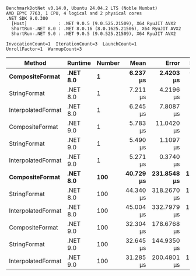 ```

BenchmarkDotNet v0.14.0, Ubuntu 24.04.2 LTS (Noble Numbat)
AMD EPYC 7763, 1 CPU, 4 logical and 2 physical cores
.NET SDK 9.0.300
  [Host]            : .NET 9.0.5 (9.0.525.21509), X64 RyuJIT AVX2
  ShortRun-.NET 8.0 : .NET 8.0.16 (8.0.1625.21506), X64 RyuJIT AVX2
  ShortRun-.NET 9.0 : .NET 9.0.5 (9.0.525.21509), X64 RyuJIT AVX2

InvocationCount=1  IterationCount=3  LaunchCount=1  
UnrollFactor=1  WarmupCount=3  

```
| Method             | Runtime  | Number | Mean      | Error       | StdDev     | Median    | Min       | Max       | Allocated |
|------------------- |--------- |------- |----------:|------------:|-----------:|----------:|----------:|----------:|----------:|
| **CompositeFormat**    | **.NET 8.0** | **1**      |  **6.237 μs** |   **2.4203 μs** |  **0.1327 μs** |  **6.287 μs** |  **6.087 μs** |  **6.338 μs** |     **872 B** |
| StringFormat       | .NET 8.0 | 1      |  7.211 μs |   4.2196 μs |  0.2313 μs |  7.224 μs |  6.973 μs |  7.435 μs |     896 B |
| InterpolatedFormat | .NET 8.0 | 1      |  6.245 μs |   7.8087 μs |  0.4280 μs |  6.471 μs |  5.752 μs |  6.513 μs |     872 B |
| CompositeFormat    | .NET 9.0 | 1      |  5.783 μs |  11.0420 μs |  0.6052 μs |  5.449 μs |  5.419 μs |  6.482 μs |     872 B |
| StringFormat       | .NET 9.0 | 1      |  5.490 μs |   1.1097 μs |  0.0608 μs |  5.460 μs |  5.450 μs |  5.560 μs |     896 B |
| InterpolatedFormat | .NET 9.0 | 1      |  5.271 μs |   0.3740 μs |  0.0205 μs |  5.271 μs |  5.250 μs |  5.291 μs |     584 B |
| **CompositeFormat**    | **.NET 8.0** | **100**    | **40.729 μs** | **231.8548 μs** | **12.7087 μs** | **33.492 μs** | **33.291 μs** | **55.404 μs** |   **14336 B** |
| StringFormat       | .NET 8.0 | 100    | 44.340 μs | 318.2670 μs | 17.4453 μs | 34.319 μs | 34.218 μs | 64.484 μs |   16736 B |
| InterpolatedFormat | .NET 8.0 | 100    | 45.004 μs | 332.7979 μs | 18.2418 μs | 37.881 μs | 31.399 μs | 65.733 μs |   14336 B |
| CompositeFormat    | .NET 9.0 | 100    | 32.304 μs | 178.6768 μs |  9.7939 μs | 26.780 μs | 26.520 μs | 43.612 μs |   14336 B |
| StringFormat       | .NET 9.0 | 100    | 32.645 μs | 144.9350 μs |  7.9444 μs | 28.083 μs | 28.033 μs | 41.818 μs |   16736 B |
| InterpolatedFormat | .NET 9.0 | 100    | 31.285 μs | 200.4801 μs | 10.9890 μs | 25.417 μs | 24.475 μs | 43.962 μs |   14336 B |
